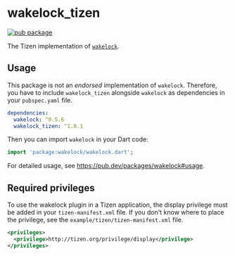 # wakelock_tizen

[![pub package](https://img.shields.io/pub/v/wakelock_tizen.svg)](https://pub.dev/packages/wakelock_tizen)

The Tizen implementation of [`wakelock`](https://github.com/creativecreatorormaybenot/wakelock).

## Usage

This package is not an _endorsed_ implementation of `wakelock`. Therefore, you have to include `wakelock_tizen` alongside `wakelock` as dependencies in your `pubspec.yaml` file.

```yaml
dependencies:
  wakelock: ^0.5.6
  wakelock_tizen: ^1.0.1
```

Then you can import `wakelock` in your Dart code:

```dart
import 'package:wakelock/wakelock.dart';
```

For detailed usage, see https://pub.dev/packages/wakelock#usage.

## Required privileges

To use the wakelock plugin in a Tizen application, the display privilege must be added in your `tizen-manifest.xml` file. If you don't know where to place the privilege, see the `example/tizen/tizen-manifest.xml` file.

```xml
<privileges>
  <privilege>http://tizen.org/privilege/display</privilege>
</privileges>
```
